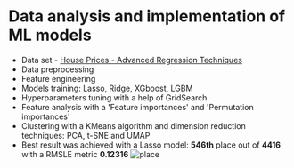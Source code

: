 # Data analysis and implementation of ML models
- Data set - [House Prices - Advanced Regression Techniques](https://www.kaggle.com/c/house-prices-advanced-regression-techniques/overview)
- Data preprocessing
- Feature engineering
- Models training: Lasso, Ridge, XGboost, LGBM
- Hyperparameters tuning with a help of GridSearch
- Feature analysis with a 'Feature importances' and 'Permutation importances'
- Clustering with a KMeans algorithm and dimension reduction techniques: PCA, t-SNE and UMAP
- Best result was achieved with a Lasso model: __546th__ place out of __4416__ with a RMSLE metric __0.12316__
![place](https://user-images.githubusercontent.com/88561819/140940443-792aae3f-975f-4a35-aea4-651aec835504.png)
